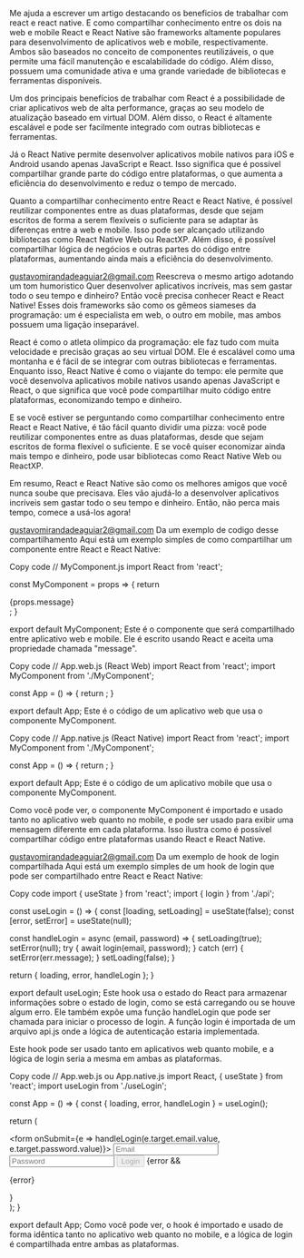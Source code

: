 Me ajuda a escrever um artigo destacando os beneficios de trabalhar com react e react native. E como compartilhar conhecimento entre os dois na web e mobile
React e React Native são frameworks altamente populares para desenvolvimento de aplicativos web e mobile, respectivamente. Ambos são baseados no conceito de componentes reutilizáveis, o que permite uma fácil manutenção e escalabilidade do código. Além disso, possuem uma comunidade ativa e uma grande variedade de bibliotecas e ferramentas disponíveis.

Um dos principais benefícios de trabalhar com React é a possibilidade de criar aplicativos web de alta performance, graças ao seu modelo de atualização baseado em virtual DOM. Além disso, o React é altamente escalável e pode ser facilmente integrado com outras bibliotecas e ferramentas.

Já o React Native permite desenvolver aplicativos mobile nativos para iOS e Android usando apenas JavaScript e React. Isso significa que é possível compartilhar grande parte do código entre plataformas, o que aumenta a eficiência do desenvolvimento e reduz o tempo de mercado.

Quanto a compartilhar conhecimento entre React e React Native, é possível reutilizar componentes entre as duas plataformas, desde que sejam escritos de forma a serem flexíveis o suficiente para se adaptar às diferenças entre a web e mobile. Isso pode ser alcançado utilizando bibliotecas como React Native Web ou ReactXP. Além disso, é possível compartilhar lógica de negócios e outras partes do código entre plataformas, aumentando ainda mais a eficiência do desenvolvimento.




gustavomirandadeaguiar2@gmail.com
Reescreva o mesmo artigo adotando um tom humoristico
Quer desenvolver aplicativos incríveis, mas sem gastar todo o seu tempo e dinheiro? Então você precisa conhecer React e React Native! Esses dois frameworks são como os gêmeos siameses da programação: um é especialista em web, o outro em mobile, mas ambos possuem uma ligação inseparável.

React é como o atleta olímpico da programação: ele faz tudo com muita velocidade e precisão graças ao seu virtual DOM. Ele é escalável como uma montanha e é fácil de se integrar com outras bibliotecas e ferramentas. Enquanto isso, React Native é como o viajante do tempo: ele permite que você desenvolva aplicativos mobile nativos usando apenas JavaScript e React, o que significa que você pode compartilhar muito código entre plataformas, economizando tempo e dinheiro.

E se você estiver se perguntando como compartilhar conhecimento entre React e React Native, é tão fácil quanto dividir uma pizza: você pode reutilizar componentes entre as duas plataformas, desde que sejam escritos de forma flexível o suficiente. E se você quiser economizar ainda mais tempo e dinheiro, pode usar bibliotecas como React Native Web ou ReactXP.

Em resumo, React e React Native são como os melhores amigos que você nunca soube que precisava. Eles vão ajudá-lo a desenvolver aplicativos incríveis sem gastar todo o seu tempo e dinheiro. Então, não perca mais tempo, comece a usá-los agora!




gustavomirandadeaguiar2@gmail.com
Da um exemplo de codigo desse compartilhamento
Aqui está um exemplo simples de como compartilhar um componente entre React e React Native:

Copy code
// MyComponent.js
import React from 'react';

const MyComponent = props => {
  return <div>{props.message}</div>;
}

export default MyComponent;
Este é o componente que será compartilhado entre aplicativo web e mobile. Ele é escrito usando React e aceita uma propriedade chamada "message".

Copy code
// App.web.js (React Web)
import React from 'react';
import MyComponent from './MyComponent';

const App = () => {
  return <MyComponent message="Hello from the web!" />;
}

export default App;
Este é o código de um aplicativo web que usa o componente MyComponent.

Copy code
// App.native.js (React Native)
import React from 'react';
import MyComponent from './MyComponent';

const App = () => {
  return <MyComponent message="Hello from mobile!" />;
}

export default App;
Este é o código de um aplicativo mobile que usa o componente MyComponent.

Como você pode ver, o componente MyComponent é importado e usado tanto no aplicativo web quanto no mobile, e pode ser usado para exibir uma mensagem diferente em cada plataforma. Isso ilustra como é possível compartilhar código entre plataformas usando React e React Native.




gustavomirandadeaguiar2@gmail.com
Da um exemplo de hook de login compartilhada
Aqui está um exemplo simples de um hook de login que pode ser compartilhado entre React e React Native:

Copy code
import { useState } from 'react';
import { login } from './api';

const useLogin = () => {
  const [loading, setLoading] = useState(false);
  const [error, setError] = useState(null);

  const handleLogin = async (email, password) => {
    setLoading(true);
    setError(null);
    try {
      await login(email, password);
    } catch (err) {
      setError(err.message);
    }
    setLoading(false);
  }

  return { loading, error, handleLogin };
}

export default useLogin;
Este hook usa o estado do React para armazenar informações sobre o estado de login, como se está carregando ou se houve algum erro. Ele também expõe uma função handleLogin que pode ser chamada para iniciar o processo de login. A função login é importada de um arquivo api.js onde a lógica de autenticação estaria implementada.

Este hook pode ser usado tanto em aplicativos web quanto mobile, e a lógica de login seria a mesma em ambas as plataformas.

Copy code
// App.web.js ou App.native.js
import React, { useState } from 'react';
import useLogin from './useLogin';

const App = () => {
  const { loading, error, handleLogin } = useLogin();

  return (
    <div>
      <form onSubmit={e => handleLogin(e.target.email.value, e.target.password.value)}>
        <input type="email" name="email" placeholder="Email" />
        <input type="password" name="password" placeholder="Password" />
        <button type="submit" disabled={loading}>Login</button>
      </form>
      {error && <p>{error}</p>}
    </div>
  );
}

export default App;
Como você pode ver, o hook é importado e usado de forma idêntica tanto no aplicativo web quanto no mobile, e a lógica de login é compartilhada entre ambas as plataformas.